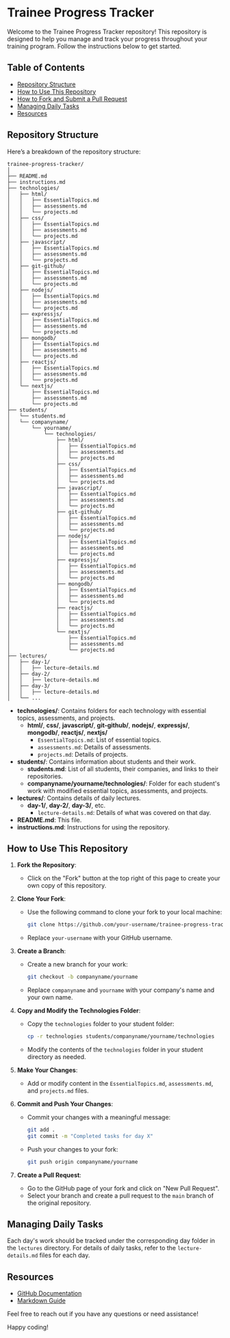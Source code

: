 # Trainee Progress Tracker

Welcome to the Trainee Progress Tracker repository! This repository is designed to help you manage and track your progress throughout your training program. Follow the instructions below to get started.

## Table of Contents

- [Repository Structure](#repository-structure)
- [How to Use This Repository](#how-to-use-this-repository)
- [How to Fork and Submit a Pull Request](#how-to-fork-and-submit-a-pull-request)
- [Managing Daily Tasks](#managing-daily-tasks)
- [Resources](#resources)

## Repository Structure

Here’s a breakdown of the repository structure:

```
trainee-progress-tracker/
│
├── README.md
├── instructions.md
├── technologies/
│   ├── html/
│   │   ├── EssentialTopics.md
│   │   ├── assessments.md
│   │   └── projects.md
│   ├── css/
│   │   ├── EssentialTopics.md
│   │   ├── assessments.md
│   │   └── projects.md
│   ├── javascript/
│   │   ├── EssentialTopics.md
│   │   ├── assessments.md
│   │   └── projects.md
│   ├── git-github/
│   │   ├── EssentialTopics.md
│   │   ├── assessments.md
│   │   └── projects.md
│   ├── nodejs/
│   │   ├── EssentialTopics.md
│   │   ├── assessments.md
│   │   └── projects.md
│   ├── expressjs/
│   │   ├── EssentialTopics.md
│   │   ├── assessments.md
│   │   └── projects.md
│   ├── mongodb/
│   │   ├── EssentialTopics.md
│   │   ├── assessments.md
│   │   └── projects.md
│   ├── reactjs/
│   │   ├── EssentialTopics.md
│   │   ├── assessments.md
│   │   └── projects.md
│   └── nextjs/
│       ├── EssentialTopics.md
│       ├── assessments.md
│       └── projects.md
├── students/
│   └── students.md
│   └── companyname/
│       └── yourname/
│           └── technologies/
│               ├── html/
│               │   ├── EssentialTopics.md
│               │   ├── assessments.md
│               │   └── projects.md
│               ├── css/
│               │   ├── EssentialTopics.md
│               │   ├── assessments.md
│               │   └── projects.md
│               ├── javascript/
│               │   ├── EssentialTopics.md
│               │   ├── assessments.md
│               │   └── projects.md
│               ├── git-github/
│               │   ├── EssentialTopics.md
│               │   ├── assessments.md
│               │   └── projects.md
│               ├── nodejs/
│               │   ├── EssentialTopics.md
│               │   ├── assessments.md
│               │   └── projects.md
│               ├── expressjs/
│               │   ├── EssentialTopics.md
│               │   ├── assessments.md
│               │   └── projects.md
│               ├── mongodb/
│               │   ├── EssentialTopics.md
│               │   ├── assessments.md
│               │   └── projects.md
│               ├── reactjs/
│               │   ├── EssentialTopics.md
│               │   ├── assessments.md
│               │   └── projects.md
│               └── nextjs/
│                   ├── EssentialTopics.md
│                   ├── assessments.md
│                   └── projects.md
├── lectures/
│   ├── day-1/
│   │   ├── lecture-details.md
│   ├── day-2/
│   │   ├── lecture-details.md
│   ├── day-3/
│   │   ├── lecture-details.md
│   └── ...
```

- **technologies/**: Contains folders for each technology with essential topics, assessments, and projects.
  - **html/**, **css/**, **javascript/**, **git-github/**, **nodejs/**, **expressjs/**, **mongodb/**, **reactjs/**, **nextjs/**
    - `EssentialTopics.md`: List of essential topics.
    - `assessments.md`: Details of assessments.
    - `projects.md`: Details of projects.
- **students/**: Contains information about students and their work.
  - **students.md**: List of all students, their companies, and links to their repositories.
  - **companyname/yourname/technologies/**: Folder for each student's work with modified essential topics, assessments, and projects.
- **lectures/**: Contains details of daily lectures.
  - **day-1/**, **day-2/**, **day-3/**, etc.
    - `lecture-details.md`: Details of what was covered on that day.
- **README.md**: This file.
- **instructions.md**: Instructions for using the repository.

## How to Use This Repository

1. **Fork the Repository**:
   - Click on the "Fork" button at the top right of this page to create your own copy of this repository.

2. **Clone Your Fork**:
   - Use the following command to clone your fork to your local machine:
     ```bash
     git clone https://github.com/your-username/trainee-progress-tracker.git
     ```
   - Replace `your-username` with your GitHub username.

3. **Create a Branch**:
   - Create a new branch for your work:
     ```bash
     git checkout -b companyname/yourname
     ```
   - Replace `companyname` and `yourname` with your company's name and your own name.

4. **Copy and Modify the Technologies Folder**:
   - Copy the `technologies` folder to your student folder:
     ```bash
     cp -r technologies students/companyname/yourname/technologies
     ```
   - Modify the contents of the `technologies` folder in your student directory as needed.

5. **Make Your Changes**:
   - Add or modify content in the `EssentialTopics.md`, `assessments.md`, and `projects.md` files.

6. **Commit and Push Your Changes**:
   - Commit your changes with a meaningful message:
     ```bash
     git add .
     git commit -m "Completed tasks for day X"
     ```
   - Push your changes to your fork:
     ```bash
     git push origin companyname/yourname
     ```

7. **Create a Pull Request**:
   - Go to the GitHub page of your fork and click on "New Pull Request".
   - Select your branch and create a pull request to the `main` branch of the original repository.

## Managing Daily Tasks

Each day's work should be tracked under the corresponding day folder in the `lectures` directory. For details of daily tasks, refer to the `lecture-details.md` files for each day.

## Resources

- [GitHub Documentation](https://docs.github.com/)
- [Markdown Guide](https://www.markdownguide.org/)

Feel free to reach out if you have any questions or need assistance!

Happy coding!

